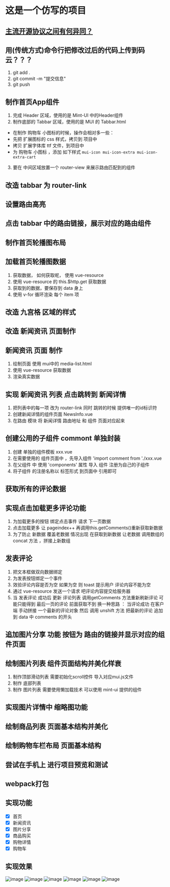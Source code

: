 # 这是一个仿写的项目

## 

### 



## [主流开源协议之间有何异同？](https://www.zhihu.com/question/19568896)

## 用(传统方式)命令行把修改过后的代码上传到码云？？？
1. git add .
2. git commit -m "提交信息"
3. git push

## 制作首页App组件
1. 完成 Header 区域，使用的是 Mint-UI 中的Header组件
2. 制作底部的 Tabbar 区域，使用的是 MUI 的 Tabbar.html
 + 在制作 购物车 小图标的时候，操作会相对多一些：
 + 先把 扩展图标的 css 样式，拷贝到 项目中
 + 拷贝 扩展字体库 ttf 文件，到项目中
 + 为 购物车 小图标 ，添加 如下样式 `mui-icon mui-icon-extra mui-icon-extra-cart`
3. 要在 中间区域放置一个 router-view 来展示路由匹配到的组件

## 改造 tabbar 为 router-link

## 设置路由高亮

## 点击 tabbar 中的路由链接，展示对应的路由组件

## 制作首页轮播图布局

## 加载首页轮播图数据
1. 获取数据， 如何获取呢， 使用 vue-resource
2. 使用 vue-resource 的 this.$http.get 获取数据
3. 获取到的数据，要保存到 data 身上
4. 使用 v-for 循环渲染 每个 item 项

## 改造 九宫格 区域的样式

## 改造 新闻资讯 页面制作

## 新闻资讯 页面 制作
1. 绘制页面 使用 mui中的 media-list.html
2. 使用 vue-resource 获取数据
3. 渲染真实数据

## 实现 新闻资讯 列表 点击跳转到 新闻详情
1. 把列表中的每一项 改为 router-link 同时 跳转的时候 提供唯一的id标识符
2. 创建新闻详情的组件页面 NewsInfo.vue
3. 在路由 模块 将 新闻详情 路由地址 和 组件 页面对应起来

## 创建公用的子组件 commont 单独封装
1. 创建 单独的组件模板 xxx.vue
2. 在需要使用的 组件页面中 ，先导入组件 'import comment from './xxx.vue
3. 在父组件 中 使用 'components' 属性 导入 组件 注册为自己的子组件 
4. 将子组件 的注册名称以 标签形式 到页面中 引用即可

## 获取所有的评论数据

## 实现点击加载更多评论功能
1. 为加载更多的按钮 绑定点击事件 请求 下一页数据
2. 点击加载更多 让 pageindex++ 再调用this.getComments()重新获取新数据
3. 为了防止 新数据 覆盖老数据 情况出现 在获取到新数据 让老数据 调用数组的 concat 方法 ，拼接上新数组 

## 发表评论
1. 把文本框做双向数据绑定
2. 为发表按钮绑定一个事件
3. 效验评论内容是否为空 如果为空 则 toast 提示用户 评论内容不能为空
4. 通过 vue-resource 发送一个请求 吧评论内容提交给服务器
5. 当 发表评论 成功后 更新 评论列表 调用getComments 方法重新刷新评论 可能只能得到 最后一页的评论 前面获取不到 
换一种思路 ： 当评论成功 在客户端 手动拼接 一个最新的评论对象 然后 调用 unshift 方法 把最新的评论 追加到 data 中 comments 的开头 

## 追加图片分享 功能 按钮为 路由的链接并显示对应的组件页面

## 绘制图片列表 组件页面结构并美化样衰
1. 制作顶部滑动列表 需要初始化scroll控件 导入对应mui.js文件
2. 制作 底部列表
3. 制作 图片列表 需要使用懒加载技术 可以使用 mint-ui 提供的组件

## 实现图片详情中 缩略图功能

## 绘制商品列表 页面基本结构并美化

## 绘制购物车栏布局 页面基本结构

## 尝试在手机上 进行项目预览和测试

## webpack打包 

## 实现功能
- [x] 首页
- [x] 新闻资讯
- [x] 图片分享
- [x] 商品购买
- [x] 购物详情
- [x] 购物车

## 实现效果
![image](https://raw.githubusercontent.com/Keinth1909/VueM/master/src/images/1.JPG) 
![image](https://raw.githubusercontent.com/Keinth1909/VueM/master/src/images/2.JPG) 
![image](https://raw.githubusercontent.com/Keinth1909/VueM/master/src/images/3.JPG) 
![image](https://raw.githubusercontent.com/Keinth1909/VueM/master/src/images/4.JPG) 
![image](https://raw.githubusercontent.com/Keinth1909/VueM/master/src/images/5.JPG) 
![image](https://raw.githubusercontent.com/Keinth1909/VueM/master/src/images/6.JPG) 